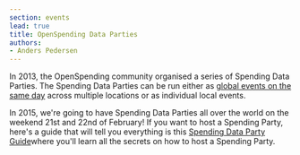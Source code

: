 ```yaml
---
section: events
lead: true
title: OpenSpending Data Parties
authors:
- Anders Pedersen
---
```


In 2013, the OpenSpending community organised a series of Spending
Data Parties. The Spending Data Parties can be run either as <a
href="http://community.openspending.org/city-spending-party/">global
events on the same day</a> across multiple locations or as individual
local events.

In 2015, we're going to have Spending Data Parties all over the world
on the weekend 21st and 22nd of February! If you want to host a
Spending Party, here's a guide that will tell you everything is this
<a title="Spending Data Party Guide"
href="http://openspending.okblogfarm.org/2015/02/spending-data-party-guide/">Spending
Data Party Guide</a>where you'll learn all the secrets on how to host
a Spending Party.

